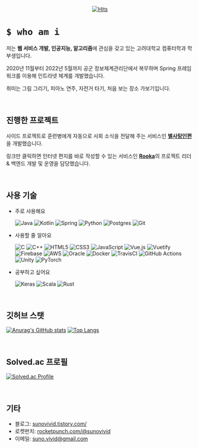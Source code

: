 <div align="center">
  
[![Hits](https://hits.seeyoufarm.com/api/count/incr/badge.svg?url=https%3A%2F%2Fgithub.com%2Fsunovivid&count_bg=%2379C83D&title_bg=%23555555&icon=&icon_color=%23E7E7E7&title=hits&edge_flat=true)](https://hits.seeyoufarm.com)
  
</div>

# `$ who am i`
  
저는 **웹 서비스 개발, 인공지능, 알고리즘**에 관심을 갖고 있는 고려대학교 컴퓨터학과 학부생입니다.
 
2020년 11월부터 2022년 5월까지 공군 정보체계관리단에서 복무하며 Spring 프레임워크를 이용해 인트라넷 체계를 개발했습니다.

취미는 그림 그리기, 피아노 연주, 자전거 타기, 처음 보는 장소 가보기입니다.

<br>

## 진행한 프로젝트 

사이드 프로젝트로 훈련병에게 자동으로 사회 소식을 전달해 주는 서비스인 [**별사탕인편**](https://star-candy-letter.netlify.app/)을 개발했습니다.
  
링크만 클릭하면 인터넷 편지를 바로 작성할 수 있는 서비스인 [**Rooka**](http://rooka.kr/)의 프로젝트 리더 & 백엔드 개발 및 운영을 담당했습니다.

<br>

## 사용 기술

- 주로 사용해요

  ![Java](https://img.shields.io/badge/java-%23ED8B00.svg?style=for-the-badge&logo=java&logoColor=white)
  ![Kotlin](https://img.shields.io/badge/kotlin-%230095D5.svg?style=for-the-badge&logo=kotlin&logoColor=white)
  ![Spring](https://img.shields.io/badge/spring-%236DB33F.svg?style=for-the-badge&logo=spring&logoColor=white)
  ![Python](https://img.shields.io/badge/python-3670A0?style=for-the-badge&logo=python&logoColor=ffdd54)
  ![Postgres](https://img.shields.io/badge/postgres-%23316192.svg?style=for-the-badge&logo=postgresql&logoColor=white)
  ![Git](https://img.shields.io/badge/git-%23F05033.svg?style=for-the-badge&logo=git&logoColor=white)

- 사용할 줄 알아요

  ![C](https://img.shields.io/badge/c-%2300599C.svg?style=for-the-badge&logo=c&logoColor=white)
  ![C++](https://img.shields.io/badge/c++-%2300599C.svg?style=for-the-badge&logo=c%2B%2B&logoColor=white)
  ![HTML5](https://img.shields.io/badge/html5-%23E34F26.svg?style=for-the-badge&logo=html5&logoColor=white)
  ![CSS3](https://img.shields.io/badge/css3-%231572B6.svg?style=for-the-badge&logo=css3&logoColor=white)
  ![JavaScript](https://img.shields.io/badge/javascript-%23323330.svg?style=for-the-badge&logo=javascript&logoColor=%23F7DF1E)
  ![Vue.js](https://img.shields.io/badge/vuejs-%2335495e.svg?style=for-the-badge&logo=vuedotjs&logoColor=%234FC08D)
  ![Vuetify](https://img.shields.io/badge/Vuetify-1867C0?style=for-the-badge&logo=vuetify&logoColor=AEDDFF)
  ![Firebase](https://img.shields.io/badge/Firebase-039BE5?style=for-the-badge&logo=Firebase&logoColor=white)
  ![AWS](https://img.shields.io/badge/AWS-%23FF9900.svg?style=for-the-badge&logo=amazon-aws&logoColor=white)
  ![Oracle](https://img.shields.io/badge/Oracle-F80000?style=for-the-badge&logo=oracle&logoColor=white)
  ![Docker](https://img.shields.io/badge/docker-%230db7ed.svg?style=for-the-badge&logo=docker&logoColor=white)
  ![TravisCI](https://img.shields.io/badge/travis%20ci-%232B2F33.svg?style=for-the-badge&logo=travis&logoColor=white)
  ![GitHub Actions](https://img.shields.io/badge/github%20actions-%232671E5.svg?style=for-the-badge&logo=githubactions&logoColor=white)
  ![Unity](https://img.shields.io/badge/unity-%23000000.svg?style=for-the-badge&logo=unity&logoColor=white)
  ![PyTorch](https://img.shields.io/badge/PyTorch-%23EE4C2C.svg?style=for-the-badge&logo=PyTorch&logoColor=white)

- 공부하고 싶어요

  ![Keras](https://img.shields.io/badge/Keras-%23D00000.svg?style=for-the-badge&logo=Keras&logoColor=white)
  ![Scala](https://img.shields.io/badge/scala-%23DC322F.svg?style=for-the-badge&logo=scala&logoColor=white)
  ![Rust](https://img.shields.io/badge/rust-%23000000.svg?style=for-the-badge&logo=rust&logoColor=white)
<br>

## 깃허브 스탯 

[![Anurag's GitHub stats](https://github-readme-stats.vercel.app/api?username=sunovivid&count_private=true)](https://github.com/anuraghazra/github-readme-stats)
[![Top Langs](https://github-readme-stats.vercel.app/api/top-langs/?username=sunovivid&layout=compact&count_private=true)](https://github.com/anuraghazra/github-readme-stats)

<br>

## Solved.ac 프로필

[![Solved.ac Profile](http://mazassumnida.wtf/api/v2/generate_badge?boj=suno)](https://solved.ac/suno/)  
  
  <!--
**sunovivid/sunovivid** is a ✨ _special_ ✨ repository because its `README.md` (this file) appears on your GitHub profile.

Here are some ideas to get you started:

- 🔭 I’m currently working on ...
- 🌱 I’m currently learning ...
- 👯 I’m looking to collaborate on ...
- 🤔 I’m looking for help with ...
- 💬 Ask me about ...
- 📫 How to reach me: ...
- 😄 Pronouns: ...
- ⚡ Fun fact: ...
-->

<br>

## 기타
- 블로그: [sunovivid.tistory.com/](https://sunovivid.tistory.com/)
- 로켓펀치: [rocketpunch.com/@sunovivid](https://www.rocketpunch.com/@sunovivid)
- 이메일: suno.vivid@gmail.com
